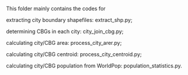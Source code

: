 This folder mainly contains the codes for 

extracting city boundary shapefiles: extract_shp.py;

determining CBGs in each city: city_join_cbg.py;

calculating city/CBG area: process_city_arer.py;

calculating city/CBG centroid: process_city_centroid.py;

calculating city/CBG population from WorldPop: population_statistics.py.
